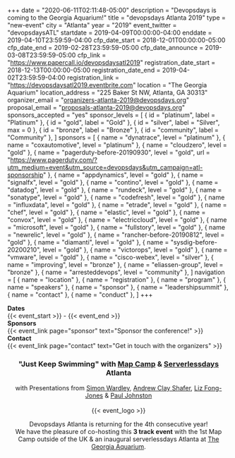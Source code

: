 +++
date = "2020-06-11T02:11:48-05:00"
description = "Devopsdays is coming to the Georgia Aquarium!"
title = "devopsdays Atlanta 2019"
type = "new-event"
city = "Atlanta"
year = "2019"
event_twitter = "devopsdaysATL"
startdate = 2019-04-09T00:00:00-04:00
enddate = 2019-04-10T23:59:59-04:00
cfp_date_start = 2018-12-01T00:00:00-05:00
cfp_date_end = 2019-02-28T23:59:59-05:00
cfp_date_announce = 2019-03-08T23:59:59-05:00
cfp_link = "https://www.papercall.io/devopsdaysatl2019"
registration_date_start = 2018-12-13T00:00:00-05:00
registration_date_end = 2019-04-02T23:59:59-04:00
registration_link = "https://devopsdaysatl2019.eventbrite.com"
location = "The Georgia Aquarium"
location_address = "225 Baker St NW, Atlanta, GA 30313"
organizer_email = "organizers-atlanta-2019@devopsdays.org"
proposal_email = "proposals-atlanta-2019@devopsdays.org"
sponsors_accepted = "yes"
sponsor_levels = [
    { id = "platinum", label = "Platinum" },
    { id = "gold", label = "Gold" },
    { id = "silver", label = "Silver", max = 0 },
    { id = "bronze", label = "Bronze" },
    { id = "community", label = "Community" },
]
sponsors = [
    { name = "dynatrace", level = "platinum" },
    { name = "coxautomotive", level = "platinum" },
    { name = "cloudzero", level = "gold" },
    { name = "pagerduty-before-20190930", level = "gold", url = "https://www.pagerduty.com/?utm_medium=event&utm_source=devopsdays&utm_campaign=atl-sponsorship" },
    { name = "appdynamics", level = "gold" },
    { name = "signalfx", level = "gold" },
    { name = "contino", level = "gold" },
    { name = "datadog", level = "gold" },
    { name = "rundeck", level = "gold" },
    { name = "sonatype", level = "gold" },
    { name = "codefresh", level = "gold" },
    { name = "influxdata", level = "gold" },
    { name = "etrade", level = "gold" },
    { name = "chef", level = "gold" },
    { name = "elastic", level = "gold" },
    { name = "convox", level = "gold" },
    { name = "electriccloud", level = "gold" },
    { name = "microsoft", level = "gold" },
    { name = "fullstory", level = "gold" },
    { name = "newrelic", level = "gold" },
    { name = "rancher-before-20190812", level = "gold" },
    { name = "diamanti", level = "gold" },
    { name = "sysdig-before-20200210", level = "gold" },
    { name = "victorops", level = "gold" },
    { name = "vmware", level = "gold" },
    { name = "cisco-webex", level = "silver" },
    { name = "improving", level = "bronze" },
    { name = "eliassen-group", level = "bronze" },
    { name = "arresteddevops", level = "community" },
]
navigation = [
    { name = "location" },
    { name = "registration" },
    { name = "program" },
    { name = "speakers" },
    { name = "sponsor" },
    { name = "leadershipsummit" },
    { name = "contact" },
    { name = "conduct" },
]
+++
<!-- <div style="text-align:center;">
  {{< event_logo >}}
</div> -->

<div class = "row">
  <div class = "col-md-2">
    <strong>Dates</strong>
  </div>
  <div class = "col-md-8">
    {{< event_start >}} - {{< event_end >}}
  </div>
</div>

<!-- <div class = "row">
  <div class = "col-md-2">
    <strong>Location</strong>
  </div>
  <div class = "col-md-8">
    {{< event_location >}}
  </div>
</div> -->

<!-- <div class = "row">
  <div class = "col-md-2">
    <strong>Register</strong>
  </div>
  <div class = "col-md-8">
    {{< event_link page="registration" text="Register to attend the conference!" >}}
  </div>
</div> -->

<!-- <div class = "row">
  <div class = "col-md-2">
    <strong>Propose</strong>
  </div>
  <div class = "col-md-8">
    {{< event_link page="propose" text="Propose a talk!" >}}
  </div>
</div> -->

<!-- <div class = "row">
  <div class = "col-md-2">
    <strong>Program</strong>
  </div>
  <div class = "col-md-8">
    View the {{< event_link page="program" text="program." >}}
  </div>
</div> -->

<!-- <div class = "row">
  <div class = "col-md-2">
    <strong>Speakers</strong>
  </div>
  <div class = "col-md-8">
    Check out the {{< event_link page="speakers" text="speakers!" >}}
  </div>
</div> -->

<div class = "row">
  <div class = "col-md-2">
    <strong>Sponsors</strong>
  </div>
  <div class = "col-md-8">
    {{< event_link page="sponsor" text="Sponsor the conference!" >}}
  </div>
</div>

<div class = "row">
  <div class = "col-md-2">
    <strong>Contact</strong>
  </div>
  <div class = "col-md-8">
    {{< event_link page="contact" text="Get in touch with the organizers" >}}
  </div>
</div>
<div style="text-align:center;">
<h3>"Just Keep Swimming" with <a href="https://www.map-camp.com/_pages/2019-04_Atlanta/">Map Camp</a> & <a href="https://atlanta.serverlessdays.io/">Serverlessdays</a> Atlanta</h3>
with Presentations from <a href="https://twitter.com/swardley">Simon Wardley</a>, <a href="https://twitter.com/littleidea">Andrew Clay Shafer</a>, <a href="https://twitter.com/lizthegrey">Liz Fong-Jones</a> & <a href="https://twitter.com/paulDJohnston">Paul Johnston</a>
<br/><br/>
  {{< event_logo >}}
  <p>
Devopsdays Atlanta is returning for the 4th consecutive year! 
<br/>
We have the pleasure of co-hosting this <strong>3 track event</strong> with the 1st Map Camp outside of the UK & an inaugural
serverlessdays Atlanta at <a href="https://www.georgiaaquarium.org/">The Georgia Aquarium</a>. 
</div>
<!-- Uncomment if you added your city twitter name -->
<!--
{{< event_twitter >}}
-->
